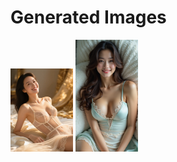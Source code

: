 # Generated Images



<img src="2025_09_20_01.webp" width="100"/> <img src="2025_09_20_02.webp" width="100"/>